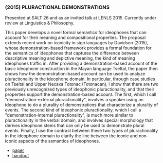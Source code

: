 ### (2015) PLURACTIONAL DEMONSTRATIONS ###

Presented at SALT 26 and as an invited talk at LENLS 2015. Currently under review at Linguistics & Philosophy. 

This paper develops a novel formal semantics for ideophones that can account for their meaning and compositional properties. The proposal extends recent work on iconicity in sign languages by Davidson (2015), whose demonstration-based framework provides a formal foundation for the semantics of ideophones that captures the difference between descriptive meaning and depictive meaning, the kind of meaning ideophones traffic in. After providing a demonstration-based account of the basic ideophone construction in the Mayan language Tseltal, the paper then shows how the demonstration-based account can be used to analyze pluractionality in the ideophone domain. In particular, through case studies on Tseltal and Upper Necaxa Totonac (Totonacan), I show that there are two previously unrecognized types of ideophonic pluractionality, and that their properties support the demonstration-based account. The first, which I call "demonstration-external pluractionality", involves a speaker using an ideophone to do a plurality of demonstrations that characterize a plurality of events. The second kind of ideophonic pluractionality, which I call a "demonstration-internal pluractionality", is much more similar to pluractionality in the verbal domain, and involves special morphology that derives ideophone stems that can only be used to demonstrate plural events. Finally, I use the contrast between these two types of pluractionality in the ideophone domain to clarify the line between the iconic and non-iconic aspects of the semantics of ideophones.


+ [paper](/resources/papers/pluractional_demonstration_paper.pdf)
+ [handout](/resources/papers/pluractional_demonstration_hd.pdf)
